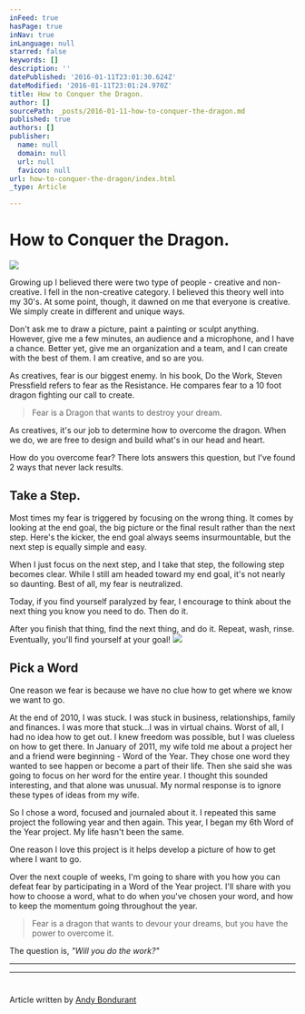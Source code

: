 ```yaml
---
inFeed: true
hasPage: true
inNav: true
inLanguage: null
starred: false
keywords: []
description: ''
datePublished: '2016-01-11T23:01:30.624Z'
dateModified: '2016-01-11T23:01:24.970Z'
title: How to Conquer the Dragon.
author: []
sourcePath: _posts/2016-01-11-how-to-conquer-the-dragon.md
published: true
authors: []
publisher:
  name: null
  domain: null
  url: null
  favicon: null
url: how-to-conquer-the-dragon/index.html
_type: Article

---
```

# How to Conquer the Dragon.
![](https://s3-us-west-2.amazonaws.com/the-grid-img/p/82cabe3e16393dc7c00886b2be058653ee9a102c.jpg)

Growing up I believed there were two type of people - creative and non-creative. I fell in the non-creative category. I believed this theory well into my 30's. At some point, though, it dawned on me that everyone is creative. We simply create in different and unique ways.

Don't ask me to draw a picture, paint a painting or sculpt anything. However, give me a few minutes, an audience and a microphone, and I have a chance. Better yet, give me an organization and a team, and I can create with the best of them. I am creative, and so are you.

As creatives, fear is our biggest enemy. In his book, Do the Work, Steven Pressfield refers to fear as the Resistance. He compares fear to a 10 foot dragon fighting our call to create.

> Fear is a Dragon that wants to destroy your dream.
> 
> 

As creatives, it's our job to determine how to overcome the dragon. When we do, we are free to design and build what's in our head and heart.

How do you overcome fear? There lots answers this question, but I've found 2 ways that never lack results.

## Take a Step.

Most times my fear is triggered by focusing on the wrong thing. It comes by looking at the end goal, the big picture or the final result rather than the next step. Here's the kicker, the end goal always seems insurmountable, but the next step is equally simple and easy.

When I just focus on the next step, and I take that step, the following step becomes clear. While I still am headed toward my end goal, it's not nearly so daunting. Best of all, my fear is neutralized.

Today, if you find yourself paralyzed by fear, I encourage to think about the next thing you know you need to do. Then do it.

After you finish that thing, find the next thing, and do it. Repeat, wash, rinse. Eventually, you'll find yourself at your goal!
![](https://s3-us-west-2.amazonaws.com/the-grid-img/p/f3a10c5e7ccac4e0b13f83f2f13e3683413c3d83.jpg)

## 

## Pick a Word

One reason we fear is because we have no clue how to get where we know we want to go.

At the end of 2010, I was stuck. I was stuck in business, relationships, family and finances. I was more that stuck...I was in virtual chains. Worst of all, I had no idea how to get out. I knew freedom was possible, but I was clueless on how to get there.  In January of 2011, my wife told me about a project her and a friend were beginning - Word of the Year. They chose one word they wanted to see happen or become a part of their life. Then she said she was going to focus on her word for the entire year. I thought this sounded interesting, and that alone was unusual. My normal response is to ignore these types of ideas from my wife.

So I chose a word, focused and journaled about it. I repeated this same project the following year and then again. This year, I began my 6th Word of the Year project. My life hasn't been the same.

One reason I love this project is it helps develop a picture of how to get where I want to go.

Over the next couple of weeks, I'm going to share with you how you can defeat fear by participating in a Word of the Year project. I'll share with you how to choose a word, what to do when you've chosen your word, and how to keep the momentum going throughout the year.

> Fear is a dragon that wants to devour your dreams, but you have the power to overcome it.

The question is, _"Will you do the work?"_

****

****

# 

## 

Article written by [Andy Bondurant][0]



[0]: https://twitter.com/andybondurant
